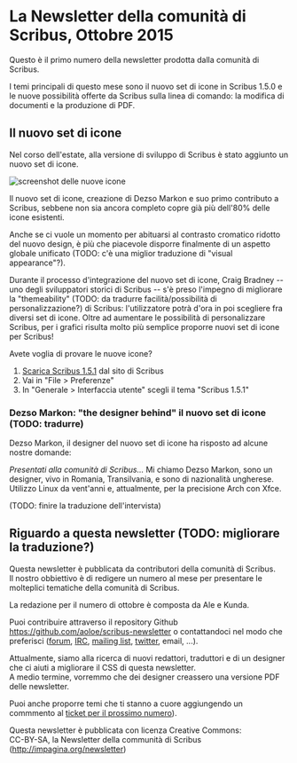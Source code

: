 # La Newsletter della comunità di Scribus, Ottobre 2015

Questo è il primo numero della newsletter prodotta dalla comunità di Scribus.

I temi principali di questo mese sono il nuovo set di icone in Scribus 1.5.0 e le nuove possibilità offerte da Scribus sulla linea di comando: la modifica di documenti e la produzione di PDF.

## Il nuovo set di icone

Nel corso dell'estate, alla versione di sviluppo di Scribus è stato aggiunto un nuovo set di icone.

![screenshot delle nuove icone](images/icons.png)

Il nuovo set di icone, creazione di Dezso Markon e suo primo contributo a Scribus, sebbene non sia ancora completo copre già più dell'80% delle icone esistenti.

Anche se ci vuole un momento per abituarsi al contrasto cromatico ridotto del nuovo design, è più che piacevole disporre finalmente di un aspetto globale unificato (TODO: c'è una miglior traduzione di "visual appearance"?).

Durante il processo d'integrazione del nuovo set di icone, Craig Bradney -- uno degli sviluppatori storici di Scribus -- s'è preso l'impegno di migliorare la "themeability" (TODO: da tradurre facilità/possibilità di personalizzazione?) di Scribus: l'utilizzatore potrà d'ora in poi scegliere fra diversi set di icone. Oltre ad aumentare le possibilità di personalizzare Scribus, per i grafici risulta molto più semplice proporre nuovi set di icone per Scribus!

Avete voglia di provare le nuove icone?

1. [Scarica Scribus 1.5.1](http://www.scribus.net/downloads/unstable-branch/) dal sito di Scribus
2. Vai in "File > Preferenze"
3. In "Generale > Interfaccia utente" scegli il tema "Scribus 1.5.1"

### Dezso Markon: "the designer behind" il nuovo set di icone (TODO: tradurre)
Dezso Markon, il designer del nuovo set di icone ha risposto ad alcune nostre domande:

_Presentati alla comunità di Scribus..._
Mi chiamo Dezso Markon, sono un designer, vivo in Romania, Transilvania, e sono di nazionalità ungherese. Utilizzo Linux da vent'anni e, attualmente, per la precisione Arch con Xfce.

(TODO: finire la traduzione dell'intervista)

## Riguardo a questa newsletter (TODO: migliorare la traduzione?)

Questa newsletter è pubblicata da contributori della comunità di Scribus.  
Il nostro obbiettivo è di redigere un numero al mese per presentare le molteplici tematiche della comunità di Scribus.

La redazione per il numero di ottobre è composta da Ale e Kunda.

Puoi contribuire attraverso il repository Github <https://github.com/aoloe/scribus-newsletter> o contattandoci nel modo che preferisci ([forum](http://forums.scribus.net), [IRC](http://webchat.freenode.net/?channels=scribus), [mailing list](http://lists.scribus.net), [twitter](https://twitter.com/scribus), email, ...).

Attualmente, siamo alla ricerca di nuovi redattori, traduttori e di un designer che ci aiuti a migliorare il CSS di questa newsletter.  
A medio termine, vorremmo che dei designer creassero una versione PDF delle newsletter.

Puoi anche proporre temi che ti stanno a cuore aggiungendo un commmento al [ticket per il prossimo numero](https://github.com/aoloe/scribus-newsletter/issues/7)).

Questa newsletter è pubblicata con licenza Creative Commons:  
CC-BY-SA, la Newsletter della communità di Scribus (<http://impagina.org/newsletter>)
